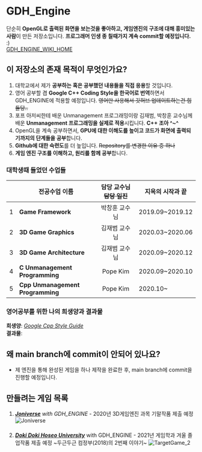 # GDH_Engine  
 단순히 **OpenGL로 출력된 화면을 보는것을 좋아하고, 게임엔진의 구조에 대해 흥미있는 사람**이 만든 저장소입니다. 
 **프로그래머 인생 종 칠때가지 계속 commit할 예정입니다.** :)  
 [GDH_ENGINE_WIKI_HOME](https://github.com/qkrtmdgns23/GameEngineArchitecture_GDH_Engine/wiki)
 
## 이 저장소의 존재 목적이 무엇인가요?
1. 대학교에서 제가  **공부하는 혹은 공부했던 내용들을 직접 응용**할 것입니다. 
2. 영어 공부할 겸 **Google C++ Coding Style을 한국어로 번역**하면서 GDH_ENGINE에 적용할 예정입니다. ~~영어만 사용해서 깃허브 업데이트하는건 힘들당..~~
3. 포프 아저씨한테 배운 Unmanagement 프로그래밍이랑 김재범, 박창훈 교수님께 배운 **Unmanagement 프로그래밍을 실제로 적용**시킵니다. **C++ 조아 ^~^**
4. OpenGL을 계속 공부하면서, **GPU에 대한 이해도를 높이고 코드가 화면에 출력되기까지의 단계들을 공부**합니다.
5. **Github에 대한 숙련도**를 더 높입니다. ~~Repository를 변경한 이유 중 하나~~
6. **게임 엔진 구조를 이해하고, 원리를 함께 공부**합니다.

### 대학생때 들었던 수업들 
| |전공수업 이름                   |담당 교수님 ~~담당 일진~~ |지옥의 시작과 끝| 
|-|-------------------------------|:----------------------:|---------------| 
|1|**Game Framework**             |박창훈 교수님            |2019.09~2019.12|
|2|**3D Game Graphics**           |김재범 교수님            |2020.03~2020.06|
|3|**3D Game Architecture**       |김재범 교수님            |2020.09~2020.12|
|4|**C Unmanagement Programming** |Pope Kim            |2020.09~2020.10|
|5|**Cpp Unmanagement Programming**|Pope Kim           |2020.10~|

### 영어공부를 위한 나의 희생양과 결과물
**희생양**: [*Google Cpp Style Guide*](https://google.github.io/styleguide/cppguide.html)  
**결과물**: 

## 왜 main branch에 commit이 안되어 있나요?
* 제 엔진을 통해 완성된 게임을 하나 제작을 완료한 후, main branch에 commit을 진행할 예정입니다.

## 만들려는 게임 목록
1. *[**Joniverse**](https://www.youtube.com/watch?v=CEaQ5b1lAVE) with GDH_ENGINE* - 2020년 3D게임엔진 과목 기말작품 제출 예정  
![Joniverse](https://user-images.githubusercontent.com/54134912/97792397-0e0a8100-1c21-11eb-8a28-3e1f3cdc74aa.gif)  
　  
2. *[**Doki Doki Hoseo University**](https://www.youtube.com/watch?v=d7KSJvj_gL4)* with GDH_ENGINE - 2021년 게임학과 겨울 졸업작품 제출 예정 ~두근두근 컴정부(2018)의 2번째 이야기~
![TargetGame_2](https://user-images.githubusercontent.com/54134912/97792494-52e2e780-1c22-11eb-94d4-74bc9a0481f7.gif)
